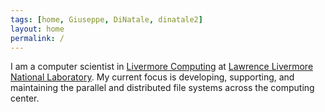 ```yaml
---
tags: [home, Giuseppe, DiNatale, dinatale2]
layout: home
permalink: /
---
```


I am a computer scientist in
[Livermore Computing](https://computation.llnl.gov/livermore-computing) at
[Lawrence Livermore National Laboratory](https://www.llnl.gov/). My current
focus is developing, supporting, and maintaining the parallel and distributed
file systems across the computing center.

